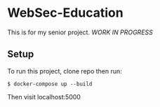 # WebSec-Education

This is for my senior project.
*WORK IN PROGRESS*


## Setup
To run this project, clone repo then run:

```
$ docker-compose up --build
```

Then visit localhost:5000